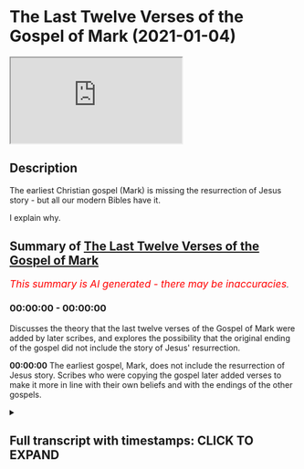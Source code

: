 # The Last Twelve Verses of the Gospel of Mark (2021-01-04)

<iframe loading='lazy' allow='autoplay' src='https://www.youtube.com/embed/vAX__ok05JU'></iframe>

## Description

The earliest Christian gospel (Mark) is missing the resurrection of Jesus story - but all our modern Bibles have it. 

I explain why.

## Summary of [The Last Twelve Verses of the Gospel of Mark](https://www.youtube.com/watch?v=vAX__ok05JU)


*<span style="color:red; font-size:125%">This summary is AI generated - there may be inaccuracies</span>. [](/)*

### <a onclick="modifyYTiframeseektime('0')">00:00:00</a> - <a onclick="modifyYTiframeseektime('0')">00:00:00</a>

Discusses the theory that the last twelve verses of the Gospel of Mark were added by later scribes, and explores the possibility that the original ending of the gospel did not include the story of Jesus' resurrection.

**<a onclick="modifyYTiframeseektime('0')">00:00:00</a>** The earliest gospel, Mark, does not include the resurrection of Jesus story. Scribes who were copying the gospel later added verses to make it more in line with their own beliefs and with the endings of the other gospels.

<details><summary><h2>Full transcript with timestamps: CLICK TO EXPAND</h2></summary>

<a onclick="modifyYTiframeseektime('2')">0:00:02</a> in this episode i want to look at  
<a onclick="modifyYTiframeseektime('4')">0:00:04</a> a rather startling fact that our  
<a onclick="modifyYTiframeseektime('6')">0:00:06</a> earliest gospel the gospel of mark  
<a onclick="modifyYTiframeseektime('9')">0:00:09</a> does not contain the resurrection of  
<a onclick="modifyYTiframeseektime('12')">0:00:12</a> jesus story  
<a onclick="modifyYTiframeseektime('13')">0:00:13</a> uh it's simply not there and this is odd  
<a onclick="modifyYTiframeseektime('16')">0:00:16</a> because  
<a onclick="modifyYTiframeseektime('17')">0:00:17</a> if you look in most modern bibles you  
<a onclick="modifyYTiframeseektime('20')">0:00:20</a> will see  
<a onclick="modifyYTiframeseektime('20')">0:00:20</a> in chapter 16 um the story of  
<a onclick="modifyYTiframeseektime('24')">0:00:24</a> jesus's resurrection so how can this be  
<a onclick="modifyYTiframeseektime('27')">0:00:27</a> why am i saying this  
<a onclick="modifyYTiframeseektime('29')">0:00:29</a> well we want to look at the last 12  
<a onclick="modifyYTiframeseektime('31')">0:00:31</a> verses  
<a onclick="modifyYTiframeseektime('32')">0:00:32</a> of mark the gospel of mark is unique  
<a onclick="modifyYTiframeseektime('35')">0:00:35</a> amongst the gospels  
<a onclick="modifyYTiframeseektime('37')">0:00:37</a> in ending very abruptly after his  
<a onclick="modifyYTiframeseektime('39')">0:00:39</a> resurrection  
<a onclick="modifyYTiframeseektime('40')">0:00:40</a> jesus is never said to appear to his  
<a onclick="modifyYTiframeseektime('43')">0:00:43</a> disciples  
<a onclick="modifyYTiframeseektime('44')">0:00:44</a> or to anyone else instead when the women  
<a onclick="modifyYTiframeseektime('47')">0:00:47</a> who visit the tomb on the third day  
<a onclick="modifyYTiframeseektime('49')">0:00:49</a> find it empty empty and told to inform  
<a onclick="modifyYTiframeseektime('52')">0:00:52</a> the disciples  
<a onclick="modifyYTiframeseektime('53')">0:00:53</a> that jesus has been raised they it says  
<a onclick="modifyYTiframeseektime('56')">0:00:56</a> here in verse 8  
<a onclick="modifyYTiframeseektime('58')">0:00:58</a> they said nothing to anyone for they  
<a onclick="modifyYTiframeseektime('61')">0:01:01</a> were afraid that's mark chapter 16 verse  
<a onclick="modifyYTiframeseektime('65')">0:01:05</a> 8.  
<a onclick="modifyYTiframeseektime('66')">0:01:06</a> now this ending comes as a real surprise  
<a onclick="modifyYTiframeseektime('68')">0:01:08</a> to many readers who think that the women  
<a onclick="modifyYTiframeseektime('70')">0:01:10</a> surely must have told somebody  
<a onclick="modifyYTiframeseektime('72')">0:01:12</a> after all the word of the resurrection  
<a onclick="modifyYTiframeseektime('74')">0:01:14</a> did get out and the other three gospels  
<a onclick="modifyYTiframeseektime('76')">0:01:16</a> do go on to tell  
<a onclick="modifyYTiframeseektime('78')">0:01:18</a> the story of jesus appearance to the  
<a onclick="modifyYTiframeseektime('80')">0:01:20</a> disciples after the resurrection  
<a onclick="modifyYTiframeseektime('82')">0:01:22</a> so how could mark the earliest gospel  
<a onclick="modifyYTiframeseektime('84')">0:01:24</a> know that jesus was raised  
<a onclick="modifyYTiframeseektime('86')">0:01:26</a> if the women never told anyone right  
<a onclick="modifyYTiframeseektime('90')">0:01:30</a> the answer is this the ancient christian  
<a onclick="modifyYTiframeseektime('92')">0:01:32</a> scribes  
<a onclick="modifyYTiframeseektime('93')">0:01:33</a> who were making copies of the gospel of  
<a onclick="modifyYTiframeseektime('95')">0:01:35</a> mark were also surprised  
<a onclick="modifyYTiframeseektime('97')">0:01:37</a> by this startling end so they did what  
<a onclick="modifyYTiframeseektime('101')">0:01:41</a> scribes sometimes do  
<a onclick="modifyYTiframeseektime('102')">0:01:42</a> they changed the ending by adding some  
<a onclick="modifyYTiframeseektime('105')">0:01:45</a> verses of their own  
<a onclick="modifyYTiframeseektime('106')">0:01:46</a> that made this gospel more in line with  
<a onclick="modifyYTiframeseektime('108')">0:01:48</a> their own beliefs  
<a onclick="modifyYTiframeseektime('110')">0:01:50</a> and with the endings of the other  
<a onclick="modifyYTiframeseektime('111')">0:01:51</a> gospels of matthew luke  
<a onclick="modifyYTiframeseektime('113')">0:01:53</a> and john so the 12 new verses  
<a onclick="modifyYTiframeseektime('117')">0:01:57</a> that were added describe what in their  
<a onclick="modifyYTiframeseektime('120')">0:02:00</a> opinion  
<a onclick="modifyYTiframeseektime('120')">0:02:00</a> must have happened next the women tell  
<a onclick="modifyYTiframeseektime('123')">0:02:03</a> the disciples  
<a onclick="modifyYTiframeseektime('124')">0:02:04</a> what they had seen and heard then the  
<a onclick="modifyYTiframeseektime('125')">0:02:05</a> disciples traveled to galilee  
<a onclick="modifyYTiframeseektime('127')">0:02:07</a> they meet jesus who gives them their  
<a onclick="modifyYTiframeseektime('128')">0:02:08</a> final instructions and then he  
<a onclick="modifyYTiframeseektime('130')">0:02:10</a> ascends into heaven the ascension but  
<a onclick="modifyYTiframeseektime('134')">0:02:14</a> this new ending does not give it does  
<a onclick="modifyYTiframeseektime('136')">0:02:16</a> give a kind of closure to  
<a onclick="modifyYTiframeseektime('138')">0:02:18</a> uh the story but it's not the original  
<a onclick="modifyYTiframeseektime('142')">0:02:22</a> it cannot be found in any of the oldest  
<a onclick="modifyYTiframeseektime('145')">0:02:25</a> and best manuscripts of mark uh if you  
<a onclick="modifyYTiframeseektime('148')">0:02:28</a> look at the codex sinaiticus for example  
<a onclick="modifyYTiframeseektime('150')">0:02:30</a> there's a website codex seatticus  
<a onclick="modifyYTiframeseektime('152')">0:02:32</a> uh online uh which is just a couple of  
<a onclick="modifyYTiframeseektime('155')">0:02:35</a> miles from here in the british  
<a onclick="modifyYTiframeseektime('156')">0:02:36</a> library it does not contain the  
<a onclick="modifyYTiframeseektime('157')">0:02:37</a> resurrection appearances in mark's  
<a onclick="modifyYTiframeseektime('159')">0:02:39</a> gospel  
<a onclick="modifyYTiframeseektime('160')">0:02:40</a> neither does the codex vaticanus the  
<a onclick="modifyYTiframeseektime('162')">0:02:42</a> next oldest and these are  
<a onclick="modifyYTiframeseektime('163')">0:02:43</a> the most ancient manuscripts  
<a onclick="modifyYTiframeseektime('166')">0:02:46</a> also the writing style and the  
<a onclick="modifyYTiframeseektime('169')">0:02:49</a> vocabulary  
<a onclick="modifyYTiframeseektime('170')">0:02:50</a> in these 12 verses are not consistent  
<a onclick="modifyYTiframeseektime('175')">0:02:55</a> with the rest of the gospel they have a  
<a onclick="modifyYTiframeseektime('178')">0:02:58</a> different style they have a different  
<a onclick="modifyYTiframeseektime('179')">0:02:59</a> vocabulary  
<a onclick="modifyYTiframeseektime('180')">0:03:00</a> they they feel like they've been written  
<a onclick="modifyYTiframeseektime('182')">0:03:02</a> by other people  
<a onclick="modifyYTiframeseektime('183')">0:03:03</a> that's because they were added by  
<a onclick="modifyYTiframeseektime('185')">0:03:05</a> scribes later christians  
<a onclick="modifyYTiframeseektime('187')">0:03:07</a> who didn't want mark's gospel to end  
<a onclick="modifyYTiframeseektime('189')">0:03:09</a> where it did end  
<a onclick="modifyYTiframeseektime('192')">0:03:12</a> and that's why most modern translations  
<a onclick="modifyYTiframeseektime('194')">0:03:14</a> include  
<a onclick="modifyYTiframeseektime('195')">0:03:15</a> although they do include the verses they  
<a onclick="modifyYTiframeseektime('198')">0:03:18</a> tell  
<a onclick="modifyYTiframeseektime('198')">0:03:18</a> that their readers that they are a later  
<a onclick="modifyYTiframeseektime('202')">0:03:22</a> edition  
<a onclick="modifyYTiframeseektime('203')">0:03:23</a> so it says here a little note  
<a onclick="modifyYTiframeseektime('206')">0:03:26</a> uh the most ancient uh authorities bring  
<a onclick="modifyYTiframeseektime('208')">0:03:28</a> the book to a close  
<a onclick="modifyYTiframeseektime('210')">0:03:30</a> at the end of verse eight um  
<a onclick="modifyYTiframeseektime('214')">0:03:34</a> there we go so it's simply not there in  
<a onclick="modifyYTiframeseektime('216')">0:03:36</a> the original bible  
<a onclick="modifyYTiframeseektime('217')">0:03:37</a> but it's odd that they do  
<a onclick="modifyYTiframeseektime('220')">0:03:40</a> carry on including it and there are  
<a onclick="modifyYTiframeseektime('222')">0:03:42</a> other stories in the new testament which  
<a onclick="modifyYTiframeseektime('224')">0:03:44</a> we know now are not part of the original  
<a onclick="modifyYTiframeseektime('227')">0:03:47</a> uh  
<a onclick="modifyYTiframeseektime('228')">0:03:48</a> stories but were added later like the  
<a onclick="modifyYTiframeseektime('230')">0:03:50</a> woman caught on adultery in john's  
<a onclick="modifyYTiframeseektime('232')">0:03:52</a> gospel  
<a onclick="modifyYTiframeseektime('232')">0:03:52</a> uh chapter eight and there are verses  
<a onclick="modifyYTiframeseektime('234')">0:03:54</a> here and there throughout the bible  
<a onclick="modifyYTiframeseektime('236')">0:03:56</a> which have been added or deleted the  
<a onclick="modifyYTiframeseektime('239')">0:03:59</a> famous trinity verse in one  
<a onclick="modifyYTiframeseektime('240')">0:04:00</a> one john's probably the most notorious  
<a onclick="modifyYTiframeseektime('243')">0:04:03</a> uh these are added later  
<a onclick="modifyYTiframeseektime('244')">0:04:04</a> by over enthusiastic christian writers  
<a onclick="modifyYTiframeseektime('248')">0:04:08</a> so um what does this tell us well the  
<a onclick="modifyYTiframeseektime('250')">0:04:10</a> the bible is imperfect  
<a onclick="modifyYTiframeseektime('252')">0:04:12</a> um you know it's it's a human product uh  
<a onclick="modifyYTiframeseektime('255')">0:04:15</a> it ends abruptly in mark uh 16 verse 8.  
<a onclick="modifyYTiframeseektime('259')">0:04:19</a> later christians add uh their version  
<a onclick="modifyYTiframeseektime('261')">0:04:21</a> that there are several versions that  
<a onclick="modifyYTiframeseektime('263')">0:04:23</a> were added later on  
<a onclick="modifyYTiframeseektime('264')">0:04:24</a> and we see this happening frequently in  
<a onclick="modifyYTiframeseektime('266')">0:04:26</a> other parts of the bible  
<a onclick="modifyYTiframeseektime('268')">0:04:28</a> too um so this is a very uh  
<a onclick="modifyYTiframeseektime('271')">0:04:31</a> brief uh video i just want to talk about  
<a onclick="modifyYTiframeseektime('273')">0:04:33</a> the last  
<a onclick="modifyYTiframeseektime('274')">0:04:34</a> uh verses of mark chapter 16  
<a onclick="modifyYTiframeseektime('277')">0:04:37</a> uh in case you didn't know um till next  
<a onclick="modifyYTiframeseektime('280')">0:04:40</a> time  

</details>
